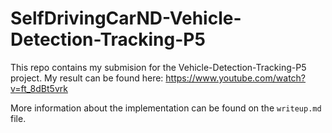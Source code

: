 # SelfDrivingCarND-Vehicle-Detection-Tracking-P5
This repo contains my submision for the Vehicle-Detection-Tracking-P5 project.
My result can be found here: https://www.youtube.com/watch?v=ft_8dBt5vrk

More information about the implementation can be found on the `writeup.md` file.
